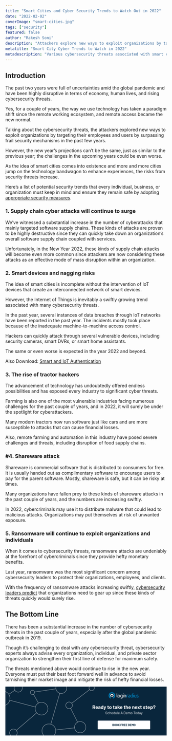 ```yaml
---
title: "Smart Cities and Cyber Security Trends to Watch Out in 2022"
date: "2022-02-02"
coverImage: "smart-cities.jpg"
tags: ["security"]
featured: false
author: "Rakesh Soni"
description: "Attackers explore new ways to exploit organizations by targeting their employees and users by surpassing frail security mechanisms in the past few years. Here’s a list of potential security trends that every individual, business, or organization must keep in mind and ensure they remain safe by adopting appropriate security measures."
metatitle: "Smart City Cyber Trends to Watch in 2022"
metadescription: "Various cybersecurity threats associated with smart cities may linger on in 2022. Here’s a list of cybersecurity threats to watch in 2022."
---
```


## Introduction

The past two years were full of uncertainties amid the global pandemic and have been highly disruptive in terms of economy, human lives, and rising cybersecurity threats. 

Yes, for a couple of years, the way we use technology has taken a paradigm shift since the remote working ecosystem, and remote access became the new normal. 

Talking about the cybersecurity threats, the attackers explored new ways to exploit organizations by targeting their employees and users by surpassing frail security mechanisms in the past few years. 

However, the new year’s projections can’t be the same, just as similar to the previous year; the challenges in the upcoming years could be even worse. 

As the idea of smart cities comes into existence and more and more cities jump on the technology bandwagon to enhance experiences, the risks from security threats increase. 

Here’s a list of potential security trends that every individual, business, or organization must keep in mind and ensure they remain safe by adopting [appropriate security measures](https://www.loginradius.com/blog/start-with-identity/maintaining-quality-data-security-practices/). 


### 1. Supply chain cyber attacks will continue to surge 

We’ve witnessed a substantial increase in the number of cyberattacks that mainly targeted software supply chains. These kinds of attacks are proven to be highly destructive since they can quickly take down an organization’s overall software supply chain coupled with services. 

Unfortunately, in the New Year 2022, these kinds of supply chain attacks will become even more common since attackers are now considering these attacks as an effective mode of mass disruption within an organization. 


### 2. Smart devices and nagging risks 

The idea of smart cities is incomplete without the intervention of IoT devices that create an interconnected network of smart devices. 

However, the Internet of Things is inevitably a swiftly growing trend associated with many cybersecurity threats. 

In the past year, several instances of data breaches through IoT networks have been reported in the past year. The incidents mostly took place because of the inadequate machine-to-machine access control. 

Hackers can quickly attack through several vulnerable devices, including security cameras, smart DVRs, or smart home assistants. 

The same or even worse is expected in the year 2022 and beyond. 

Also Download: [Smart and IoT Authentication](https://www.loginradius.com/resource/smart-iot-authentication-datasheet)


### 3. The rise of tractor hackers 

The advancement of technology has undoubtedly offered endless possibilities and has exposed every industry to significant cyber threats. 

Farming is also one of the most vulnerable industries facing numerous challenges for the past couple of years, and in 2022, it will surely be under the spotlight for cyberattackers.

Many modern tractors now run software just like cars and are more susceptible to attacks that can cause financial losses. 

Also, remote farming and automation in this industry have posed severe challenges and threats, including disruption of food supply chains. 


### #4. Shareware attack

Shareware is commercial software that is distributed to consumers for free. It is usually handed out as complimentary software to encourage users to pay for the parent software. Mostly, shareware is safe, but it can be risky at times.

Many organizations have fallen prey to these kinds of shareware attacks in the past couple of years, and the numbers are increasing swiftly. 

In 2022, cybercriminals may use it to distribute malware that could lead to malicious attacks. Organizations may put themselves at risk of unwanted exposure.


### 5. Ransomware will continue to exploit organizations and individuals

When it comes to cybersecurity threats, ransomware attacks are undeniably at the forefront of cybercriminals since they provide hefty monetary benefits. 

Last year, ransomware was the most significant concern among cybersecurity leaders to protect their organizations, employees, and clients. 

With the frequency of ransomware attacks increasing swiftly, [cybersecurity leaders predict](https://www.loginradius.com/blog/start-with-identity/tips-from-loginradius-security-expert-2022/) that organizations need to gear up since these kinds of threats quickly would surely rise. 


## The Bottom Line

There has been a substantial increase in the number of cybersecurity threats in the past couple of years, especially after the global pandemic outbreak in 2019. 

Though it’s challenging to deal with any cybersecurity threat, cybersecurity experts always advise every organization, individual, and private sector organization to strengthen their first line of defense for maximum safety. 

The threats mentioned above would continue to rise in the new year. Everyone must put their best foot forward well in advance to avoid tarnishing their market image and mitigate the risk of hefty financial losses. 



[![LoginRadius Book a Demo](Book-a-demo.png)](https://www.loginradius.com/book-a-demo/)
